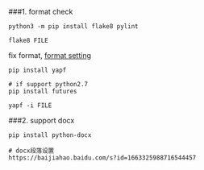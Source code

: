 ###1. 
format check
```
python3 -m pip install flake8 pylint

flake8 FILE
```

fix format, [format setting](https://pypi.org/project/yapf/#id1)
```
pip install yapf

# if support python2.7 
pip install futures

yapf -i FILE
```
###2. support docx
```
pip install python-docx

# docx段落设置
https://baijiahao.baidu.com/s?id=1663325988716544457
```
